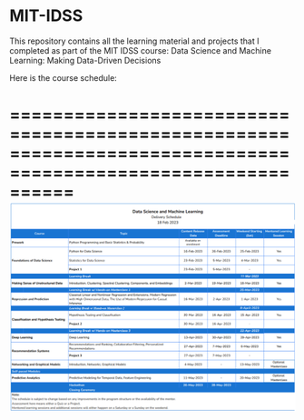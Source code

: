 # MIT-IDSS
This repository contains all the learning material and projects that I completed as part of the MIT IDSS course:
Data Science and Machine Learning: Making Data-Driven Decisions  

Here is the course schedule:

==============================================================================================================
![Course Schedule: ](https://github.com/ilearnmachines/MIT-IDSS/blob/main/Screenshot%202023-03-12%20121656.png)
==============================================================================================================


